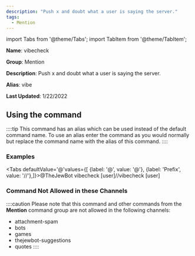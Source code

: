 ```yaml
---
description: "Push x and doubt what a user is saying the server."
tags:
  - Mention
---
```

import Tabs from '@theme/Tabs';
import TabItem from '@theme/TabItem';

**Name**: vibecheck

**Group**: Mention

**Description**: Push x and doubt what a user is saying the server.

**Alias**: vibe

**Last Updated**: 1/22/2022

## Using the command

::::tip
This command has an alias which can be used instead of the default command name. To use an alias enter the command as you would normally but replace the command name with the alias of this command.
::::

### Examples
<Tabs defaultValue='@'values={[ {label: '@', value: '@'}, {label: 'Prefix', value: '//'},]}><TabItem value='@'>@TheJewBot vibecheck [user]</TabItem><TabItem value='//'>//vibecheck [user]</TabItem></Tabs>

### Command Not Allowed in these Channels
::::caution Please note that this command and other commands from the **Mention** command group are not allowed in the following channels:
- attachment-spam
- bots
- games
- thejewbot-suggestions
- quotes
::::